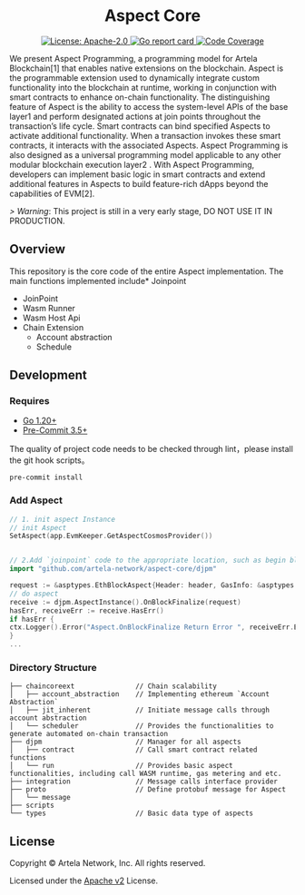 <!--
parent:
  order: false
-->

<div align="center">
  <h1> Aspect Core </h1>
</div>

<div align="center">
  <a href="https://github.com/cosmos/cosmos-sdk/blob/main/LICENSE">
    <img alt="License: Apache-2.0" src="https://img.shields.io/github/license/cosmos/cosmos-sdk.svg" />
  </a>
  <a href="https://goreportcard.com/report/github.com/cosmos/cosmos-sdk">
    <img alt="Go report card" src="https://goreportcard.com/badge/github.com/cosmos/cosmos-sdk" />
  </a>
  <a href="https://codecov.io/gh/cosmos/cosmos-sdk">
    <img alt="Code Coverage" src="https://codecov.io/gh/cosmos/cosmos-sdk/branch/main/graph/badge.svg" />
  </a>
</div>

We present Aspect Programming, a programming model for Artela Blockchain[1] that enables
native extensions on the blockchain. Aspect is the programmable extension used to dynamically
integrate custom functionality into the blockchain at runtime, working in conjunction with smart
contracts to enhance on-chain functionality. The distinguishing feature of Aspect is the ability
to access the system-level APIs of the base layer1
and perform designated actions at join points
throughout the transaction’s life cycle. Smart contracts can bind specified Aspects to activate
additional functionality. When a transaction invokes these smart contracts, it interacts with the
associated Aspects. Aspect Programming is also designed as a universal programming model applicable to any other modular blockchain execution layer2
. With Aspect Programming, developers
can implement basic logic in smart contracts and extend additional features in Aspects to build
feature-rich dApps beyond the capabilities of EVM[2].


*> *Warning**: This project is still in a very early stage, DO NOT USE IT IN PRODUCTION.

## Overview
This repository is the core code of the entire Aspect implementation. The main functions implemented include* Joinpoint
* JoinPoint
* Wasm Runner
* Wasm Host Api
* Chain Extension
  * Account abstraction
  * Schedule


## Development
### Requires
*  [Go 1.20+](https://go.dev/dl)
*  [Pre-Commit 3.5+](https://pre-commit.com/)

The quality of project code needs to be checked through lint，please install the git hook scripts。
```shell
pre-commit install
```

### Add Aspect
```go
// 1. init aspect Instance
// init Aspect
SetAspect(app.EvmKeeper.GetAspectCosmosProvider())


// 2.Add `joinpoint` code to the appropriate location, such as begin block
import "github.com/artela-network/aspect-core/djpm"

request := &asptypes.EthBlockAspect{Header: header, GasInfo: &asptypes.GasInfo{...}}
// do aspect
receive := djpm.AspectInstance().OnBlockFinalize(request)
hasErr, receiveErr := receive.HasErr()
if hasErr {
ctx.Logger().Error("Aspect.OnBlockFinalize Return Error ", receiveErr.Error(), "height", request.Header.Number)
}
...

```

### Directory Structure

```shell
├── chaincoreext               // Chain scalability 
│   ├── account_abstraction    // Implementing ethereum `Account Abstraction`
│   ├── jit_inherent           // Initiate message calls through account abstraction
│   └── scheduler              // Provides the functionalities to generate automated on-chain transaction
├── djpm                       // Manager for all aspects
│   ├── contract               // Call smart contract related functions
│   └── run                    // Provides basic aspect functionalities, including call WASM runtime, gas metering and etc.
├── integration                // Message calls interface provider
├── proto                      // Define protobuf message for Aspect
│   └── message
├── scripts                     
└── types                      // Basic data type of aspects

```


## License
Copyright © Artela Network, Inc. All rights reserved.

Licensed under the [Apache v2](LICENSE) License.